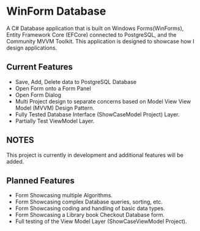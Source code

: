 # WinForm Database

A C# Database application that is built on Windows Forms(WinForms), Entity Framework Core (EFCore) connected to PostgreSQL, and the Community MVVM Toolkit. This application is designed to showcase how I design applications.

## Current Features
- Save, Add, Delete data to PostgreSQL Database
- Open Form onto a Form Panel
- Open Form Dialog
- Multi Project design to separate concerns based on Model View View Model (MVVM) Design Pattern.
- Fully Tested Database Interface (ShowCaseModel Project) Layer.
- Partially Test ViewModel Layer.


## NOTES
This project is currently in development and additional features will be added.

## Planned Features
- Form Showcasing multiple Algorithms.
- Form Showcasing complex Database queries, sorting, etc.
- Form Showcasing coding and handling of basic data types.
- Form Showcasing a Library book Checkout Database form.
- Full testing of the View Model Layer (ShowCaseViewModel Project).

